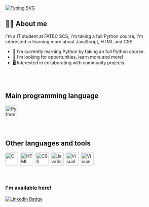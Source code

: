 <a href="https://git.io/typing-svg"><img src="https://readme-typing-svg.demolab.com?font=Fira+Code&duration=3000&pause=1000&width=435&lines=Hello+people!;I'm+a+student+at+FATEC+SCS!" alt="Typing SVG" /></a>


## 👨‍💻 About me
I'm a IT student at FATEC SCS, I'm taking a full Python course, I'm interested in learning more about JavaScript, HTML and CSS.

- 🌱 I’m currently learning Python by taking an full Python course.
- 🔭 I’m looking for opportunities, learn more and more!
- 🖥 Interested in collaborating with community projects.

<br>
<br>

## Main programming language
<div>
  <img src="https://cdn.jsdelivr.net/gh/devicons/devicon/icons/python/python-original.svg" title="Python" width="40" height="40"/>&nbsp;
</div>

<br>
<br>

## Other languages and tools
<div>
  <img src="https://cdn.jsdelivr.net/gh/devicons/devicon/icons/c/c-original.svg" title="C" width="40" height="40"/>&nbsp;
  <img src="https://cdn.jsdelivr.net/gh/devicons/devicon/icons/html5/html5-original.svg" title="HTML" width="40" height="40"/>&nbsp;
  <img src="https://cdn.jsdelivr.net/gh/devicons/devicon/icons/css3/css3-original.svg" title="CSS" width="40" height="40"/>&nbsp;
  <img src="https://cdn.jsdelivr.net/gh/devicons/devicon/icons/javascript/javascript-original.svg" title="JavaScript" width="40" height="40"/>&nbsp;
  <img src="https://cdn.jsdelivr.net/gh/devicons/devicon/icons/visualstudio/visualstudio-plain.svg" title="Visual Studio" width="40" height="40"/>&nbsp;
  <img src="https://cdn.jsdelivr.net/gh/devicons/devicon/icons/vscode/vscode-original.svg" title="Visual Studio Code" width="40" height="40"/>&nbsp;
</div>

<br>
<br>

### I'm available here!
[![Linkedin Badge](https://img.shields.io/badge/Tiago-blue?logo=linkedin&logoColor=white)](https://www.linkedin.com/in/tiago-doriguelo-a568a1221/)
